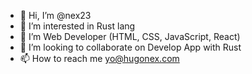 - 👋 Hi, I’m @nex23
- 👀 I’m interested in Rust lang
- 🌱 I’m Web Developer (HTML, CSS, JavaScript, React)
- 💞️ I’m looking to collaborate on Develop App with Rust
- 📫 How to reach me yo@hugonex.com

<!---
nex23/nex23 is a ✨ special ✨ repository because its `README.md` (this file) appears on your GitHub profile.
You can click the Preview link to take a look at your changes.
--->
